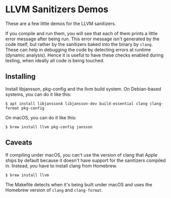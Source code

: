 # LLVM Sanitizers Demos

These are a few little demos for the LLVM sanitizers. 

If you compile and run them, you will see that each of them prints a little error message after being run. This error message isn't generated by the code itself, but rather by the sanitizers baked into the binary by `clang`. These can help in debugging the code by detecting errors at runtime (dynamic analysis). Hence it is useful to have these checks enabled during testing, when ideally all code is being touched.

## Installing

Install libjansson, pkg-config and the llvm build system. On Debian-based systems, you can do it like this:

    $ apt install libjansson4 libjansson-dev build-essential clang clang-format pkg-config

On macOS, you can do it like this:

    $ brew install llvm pkg-config jansson


## Caveats

If compiling under macOS, you can't use the version of clang that Apple ships by default because it doesn't have support for the sanitizers compiled in. Instead, you have to install clang from Homebrew.

    $ brew install llvm

The Makefile detects when it's being built under macOS and uses the Homebrew version of `clang` and `clang-format`.
